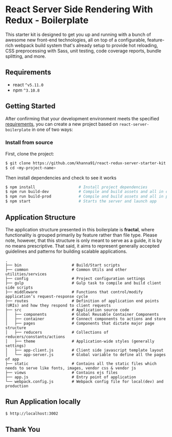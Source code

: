 React Server Side Rendering With Redux - Boilerplate
=========

This starter kit is designed to get you up and running with a bunch of awesome new front-end technologies, all on top of a configurable, feature-rich webpack build system that's already setup to provide hot reloading, CSS preprocessing with Sass, unit testing, code coverage reports, bundle splitting, and more.

## Requirements
* react `^v5.11.0`
* npm `^3.10.8`

## Getting Started

After confirming that your development environment meets the specified [requirements](#requirements), you can create a new project based on `react-server-boilerplate` in one of two ways:

### Install from source

First, clone the project:

```bash
$ git clone https://github.com/khanna91/react-redux-server-starter-kit <my-project-name>
$ cd <my-project-name>
```

Then install dependencies and check to see it works

```bash
$ npm install                   # Install project dependencies
$ npm run build-dev             # Compile and build assets and all in dev mode
$ npm run build-prod            # Compile and build assets and all in prod mode
$ npm start                     # Starts the server and launch app
```

## Application Structure

The application structure presented in this boilerplate is **fractal**, where functionality is grouped primarily by feature rather than file type. Please note, however, that this structure is only meant to serve as a guide, it is by no means prescriptive. That said, it aims to represent generally accepted guidelines and patterns for building scalable applications.

```
.
├── bin                      # Build/Start scripts
├── common                   # Common Utils and other utilities/services
├── config                   # Project configuration settings
├── gulp                     # Gulp task to compile and build client side scripts
├── middleware               # Functions that control/modify application’s request-response cycle
├── routes                   # Definition of application end points (URIs) and how they respond to client requests
├── src                      # Application source code
│   ├── components           # Global Reusable Container Components
│   ├── container            # Connect components to actions and store
│   ├── pages                # Components that dictate major page structure
│   ├── reducers             # Collections of reducers/constants/actions
│   ├── theme                # Application-wide styles (generally settings)
│   ├── app-client.js        # Client side javascript template layout
│   └── app-server.js        # Global variable to define all the pages of app
├── static                   # Contains all the static files which needs to serve like fonts, images, vendor css & vendor js
├── views                    # Contains ejs files
├── app.js                   # Entry point of application
└── webpack.config.js        # Webpack config file for local(dev) and production
```

## Run Application locally

```bash
$ http://localhost:3002
```

## Thank You
